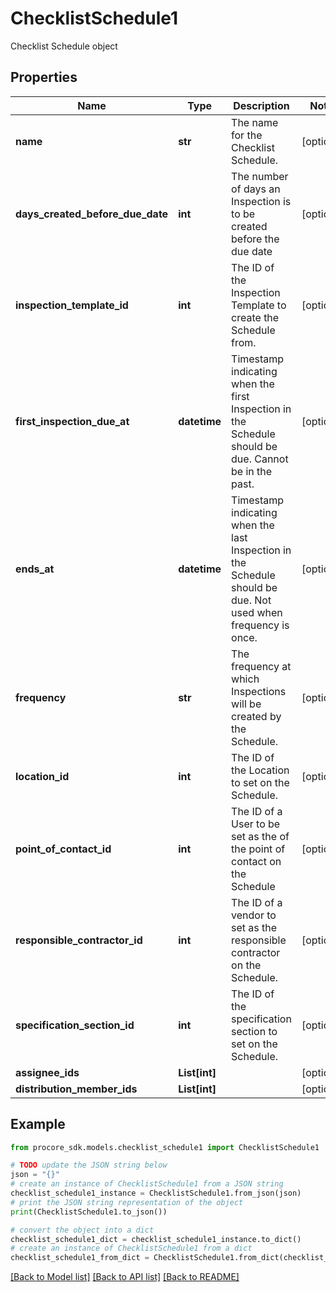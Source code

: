 # ChecklistSchedule1

Checklist Schedule object

## Properties

Name | Type | Description | Notes
------------ | ------------- | ------------- | -------------
**name** | **str** | The name for the Checklist Schedule. | [optional] 
**days_created_before_due_date** | **int** | The number of days an Inspection is to be created before the due date | [optional] 
**inspection_template_id** | **int** | The ID of the Inspection Template to create the Schedule from. | [optional] 
**first_inspection_due_at** | **datetime** | Timestamp indicating when the first Inspection in the Schedule should be due. Cannot be in the past. | [optional] 
**ends_at** | **datetime** | Timestamp indicating when the last Inspection in the Schedule should be due. Not used when frequency is once. | [optional] 
**frequency** | **str** | The frequency at which Inspections will be created by the Schedule. | [optional] 
**location_id** | **int** | The ID of the Location to set on the Schedule. | [optional] 
**point_of_contact_id** | **int** | The ID of a User to be set as the of the point of contact on the Schedule | [optional] 
**responsible_contractor_id** | **int** | The ID of a vendor to set as the responsible contractor on the Schedule. | [optional] 
**specification_section_id** | **int** | The ID of the specification section to set on the Schedule. | [optional] 
**assignee_ids** | **List[int]** |  | [optional] 
**distribution_member_ids** | **List[int]** |  | [optional] 

## Example

```python
from procore_sdk.models.checklist_schedule1 import ChecklistSchedule1

# TODO update the JSON string below
json = "{}"
# create an instance of ChecklistSchedule1 from a JSON string
checklist_schedule1_instance = ChecklistSchedule1.from_json(json)
# print the JSON string representation of the object
print(ChecklistSchedule1.to_json())

# convert the object into a dict
checklist_schedule1_dict = checklist_schedule1_instance.to_dict()
# create an instance of ChecklistSchedule1 from a dict
checklist_schedule1_from_dict = ChecklistSchedule1.from_dict(checklist_schedule1_dict)
```
[[Back to Model list]](../README.md#documentation-for-models) [[Back to API list]](../README.md#documentation-for-api-endpoints) [[Back to README]](../README.md)


